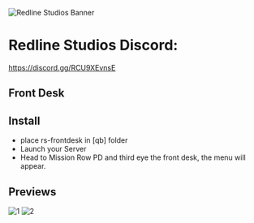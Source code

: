 ![Redline Studios Banner](https://i.imgur.com/VFEXnGd.png)
# Redline Studios Discord:
https://discord.gg/RCU9XEvnsE

## Front Desk

## Install 
- place rs-frontdesk in [qb] folder
- Launch your Server
- Head to Mission Row PD and third eye the front desk, the menu will appear.


## Previews 

![1](https://i.imgur.com/4ZdMQWa.png)
![2](https://i.imgur.com/HuVIfgB.png)
